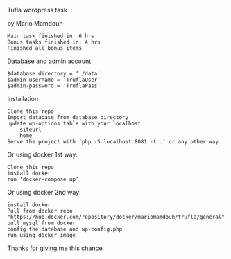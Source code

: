Tufla wordpress task

by Mario Mamdouh

    Main task finished in: 6 hrs
    Bonus tasks finished in: 4 hrs
    Finished all bonus items

Database and admin account

    $database directory = ‘./data’
    $admin-username = ‘TruflaUser’
    $admin-password = ‘TruflaPass’

Installation

    Clone this repo
    Import database from database directory
    update wp-options table with your localhost
        siteurl
        home
    Serve the project with ‘php -S localhost:8081 -t .’ or any other way

Or using docker 1st way:

    Clone this repo
    install docker
    run ‘docker-compose up’

Or using docker 2nd way:

    install docker
    Pull from docker repo "https://hub.docker.com/repository/docker/mariomamdouh/trufla/general"
    pull mysql from docker
    config the database and wp-config.php
    run using docker image

Thanks for giving me this chance
